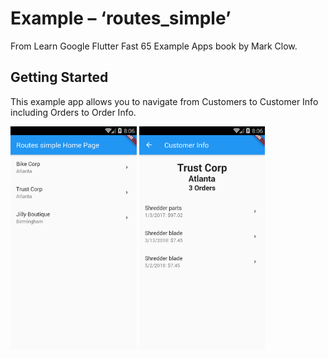 # Example – ‘routes_simple’

From Learn Google Flutter Fast 65 Example Apps book by Mark Clow.

## Getting Started

This example app allows you to navigate from Customers to Customer Info including Orders to Order Info.

<img src="images/appImage.png" width="40%">

<img src="images/appImage2.png" width="40%">